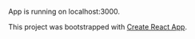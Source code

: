 App is running on localhost:3000.

This project was bootstrapped with [Create React App](https://github.com/facebookincubator/create-react-app).